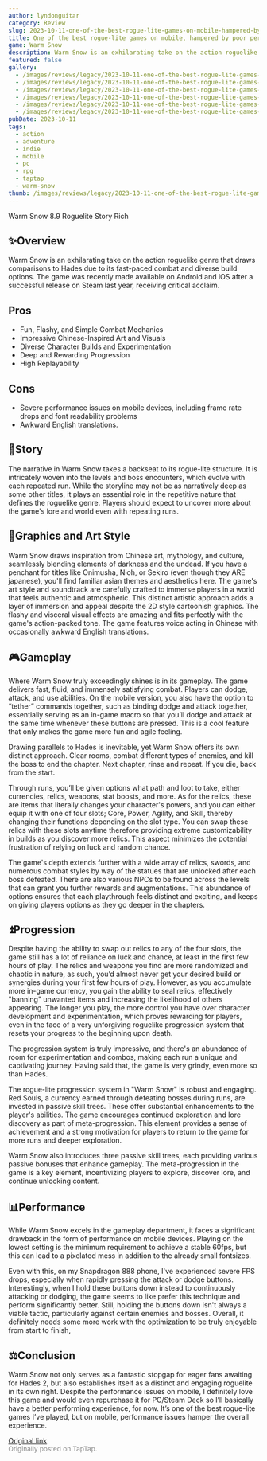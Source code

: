```yaml
---
author: lyndonguitar
category: Review
slug: 2023-10-11-one-of-the-best-rogue-lite-games-on-mobile-hampered-by-poor-performance-review-warm-sn
title: One of the best rogue-lite games on mobile, hampered by poor performance | Review - Warm Snow
game: Warm Snow
description: Warm Snow is an exhilarating take on the action roguelike genre that draws comparisons to Hades due to its fast-paced combat and diverse build options. The game was recently made available on Android and iOS after a successful release on Steam last year, receiving critical acclaim.
featured: false
gallery:
  - /images/reviews/legacy/2023-10-11-one-of-the-best-rogue-lite-games-on-mobile-hampered-by-poor-performance--review---warm-sn-0.avif
  - /images/reviews/legacy/2023-10-11-one-of-the-best-rogue-lite-games-on-mobile-hampered-by-poor-performance--review---warm-sn-1.avif
  - /images/reviews/legacy/2023-10-11-one-of-the-best-rogue-lite-games-on-mobile-hampered-by-poor-performance--review---warm-sn-2.avif
  - /images/reviews/legacy/2023-10-11-one-of-the-best-rogue-lite-games-on-mobile-hampered-by-poor-performance--review---warm-sn-3.avif
  - /images/reviews/legacy/2023-10-11-one-of-the-best-rogue-lite-games-on-mobile-hampered-by-poor-performance--review---warm-sn-4.avif
  - /images/reviews/legacy/2023-10-11-one-of-the-best-rogue-lite-games-on-mobile-hampered-by-poor-performance--review---warm-sn-5.avif
pubDate: 2023-10-11
tags:
  - action
  - adventure
  - indie
  - mobile
  - pc
  - rpg
  - taptap
  - warm-snow
thumb: /images/reviews/legacy/2023-10-11-one-of-the-best-rogue-lite-games-on-mobile-hampered-by-poor-performance--review---warm-sn-0.avif
---
```


Warm Snow
8.9
Roguelite
Story Rich


## ✨Overview

Warm Snow is an exhilarating take on the action roguelike genre that draws comparisons to Hades due to its fast-paced combat and diverse build options. The game was recently made available on Android and iOS after a successful release on Steam last year, receiving critical acclaim.




## Pros
- Fun, Flashy, and Simple Combat Mechanics
- Impressive Chinese-Inspired Art and Visuals
- Diverse Character Builds and Experimentation
- Deep and Rewarding Progression
- High Replayability
## Cons
- Severe performance issues on mobile devices, including frame rate drops and font readability problems
- Awkward English translations.



## 📖Story

The narrative in Warm Snow takes a backseat to its rogue-lite structure. It is intricately woven into the levels and boss encounters, which evolve with each repeated run. While the storyline may not be as narratively deep as some other titles, it plays an essential role in the repetitive nature that defines the roguelike genre. Players should expect to uncover more about the game's lore and world even with repeating runs.


## 🎨Graphics and Art Style

Warm Snow draws inspiration from Chinese art, mythology, and culture, seamlessly blending elements of darkness and the undead. If you have a penchant for titles like Onimusha, Nioh, or Sekiro (even though they ARE japanese), you'll find familiar asian themes and aesthetics here. The game's art style and soundtrack are carefully crafted to immerse players in a world that feels authentic and atmospheric. This distinct artistic approach adds a layer of immersion and appeal despite the 2D style cartoonish graphics. The flashy and visceral visual effects are amazing and fits perfectly with the game's action-packed tone. The game features voice acting in Chinese with occasionally awkward English translations.


## 🎮Gameplay

Where Warm Snow truly exceedingly shines is in its gameplay. The game delivers fast, fluid, and immensely satisfying combat. Players can dodge, attack, and use abilities. On the mobile version, you also have the option to “tether” commands together, such as binding dodge and attack together, essentially serving as an in-game macro so that you’ll dodge and attack at the same time whenever these buttons are pressed. This is a cool feature that only makes the game more fun and agile feeling.

Drawing parallels to Hades is inevitable, yet Warm Snow offers its own distinct approach. Clear rooms, combat different types of enemies, and kill the boss to end the chapter. Next chapter, rinse and repeat. If you die, back from the start.

Through runs, you’ll be given options what path and loot to take, either currencies, relics, weapons, stat boosts, and more. As for the relics, these are items that literally changes your character's powers, and you can either equip it with one of four slots; Core, Power, Agility, and Skill, thereby changing their functions depending on the slot type. You can swap these relics with these slots anytime therefore providing extreme customizability in builds as you discover more relics. This aspect minimizes the potential frustration of relying on luck and random chance.

The game's depth extends further with a wide array of relics, swords, and numerous combat styles by way of the statues that are unlocked after each boss defeated. There are also various NPCs to be found across the levels that can grant you further rewards and augmentations. This abundance of options ensures that each playthrough feels distinct and exciting, and keeps on giving players options as they go deeper in the chapters.


## ⏫Progression

Despite having the ability to swap out relics to any of the four slots, the game still has a lot of reliance on luck and chance, at least in the first few hours of play. The relics and weapons you find are more randomized and chaotic in nature, as such, you’d almost never get your desired build or synergies during your first few hours of play. However, as you accumulate more in-game currency, you gain the ability to seal relics, effectively "banning" unwanted items and increasing the likelihood of others appearing. The longer you play, the more control you have over character development and experimentation, which proves rewarding for players, even in the face of a very unforgiving roguelike progression system that resets your progress to the beginning upon death.

The progression system is truly impressive, and there's an abundance of room for experimentation and combos, making each run a unique and captivating journey.
Having said that, the game is very grindy, even more so than Hades.

The rogue-lite progression system in "Warm Snow" is robust and engaging. Red Souls, a currency earned through defeating bosses during runs, are invested in passive skill trees. These offer substantial enhancements to the player's abilities. The game encourages continued exploration and lore discovery as part of meta-progression. This element provides a sense of achievement and a strong motivation for players to return to the game for more runs and deeper exploration.

Warm Snow also introduces three passive skill trees, each providing various passive bonuses that enhance gameplay. The meta-progression in the game is a key element, incentivizing players to explore, discover lore, and continue unlocking content.


## 📊Performance

While Warm Snow excels in the gameplay department, it faces a significant drawback in the form of performance on mobile devices. Playing on the lowest setting is the minimum requirement to achieve a stable 60fps, but this can lead to a pixelated mess in addition to the already small fontsizes.

Even with this, on my Snapdragon 888 phone, I've experienced severe FPS drops, especially when rapidly pressing the attack or dodge buttons. Interestingly, when I hold these buttons down instead to continuously attacking or dodging, the game seems to like prefer this technique and perform significantly better. Still, holding the buttons down isn't always a viable tactic, particularly against certain enemies and bosses. Overall, it definitely needs some more work with the optimization to be truly enjoyable from start to finish,


## ⚖️Conclusion

Warm Snow not only serves as a fantastic stopgap for eager fans awaiting for Hades 2, but also establishes itself as a distinct and engaging roguelite in its own right. Despite the performance issues on mobile, I definitely love this game and would even repurchase it for PC/Steam Deck so I’ll basically have a better performing experience, for now. It’s one of the best rogue-lite games I’ve played, but on mobile, performance issues hamper the overall experience.

[Original link](https://www.taptap.io/post/6414127)<br><span style="font-size: 0.95em; color: #888;">Originally posted on TapTap.</span>